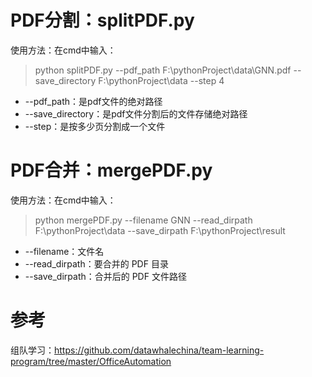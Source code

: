 # PDF分割：splitPDF.py

使用方法：在cmd中输入：

> python splitPDF.py --pdf_path F:\pythonProject\data\GNN.pdf --save_directory F:\pythonProject\data --step 4

- --pdf_path：是pdf文件的绝对路径
- --save_directory：是pdf文件分割后的文件存储绝对路径
- --step：是按多少页分割成一个文件



# PDF合并：mergePDF.py

使用方法：在cmd中输入：

> python mergePDF.py --filename GNN --read_dirpath F:\pythonProject\data --save_dirpath F:\pythonProject\result

- --filename：文件名
- --read_dirpath：要合并的 PDF 目录
- --save_dirpath：合并后的 PDF 文件路径



# 参考

组队学习：https://github.com/datawhalechina/team-learning-program/tree/master/OfficeAutomation